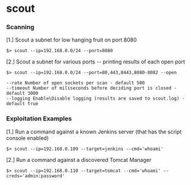 # scout

### Scanning

[1.] Scout a subnet for low hanging fruit on port 8080

	$> scout --ip=192.168.0.0/24 --port=8080

[2.] Scout a subnet for various ports -- printing results of each open port

	$> scout --ip=192.168.0.0/24 --port=80,443,8443,8080-8082 --open

	--rate Number of open sockets per scan - default 500
	--timeout Number of miliseconds before deciding port is closed - default 3000
	--logging Enable\Disable logging (results are saved to scout.log) - default true


### Exploitation Examples

[1.] Run a command against a known Jenkins server (that has the script console enabled)

	$> scout --ip=192.168.0.109 --target=jenkins --cmd='whoami'

[2.] Run a command against a discovered Tomcat Manager

	$> scout --ip=192.168.0.110 --target=tomcat --cmd='whoami' --creds='admin:password'

